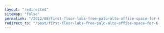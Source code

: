```yaml
---
layout: "redirected"
sitemap: "false"
permalink: "/2012/08/first-floor-labs-free-palo-alto-office-space-for-6-months/"
redirect_to: "/post/first-floor-labs-free-palo-alto-office-space-for-6-months"
---
```





